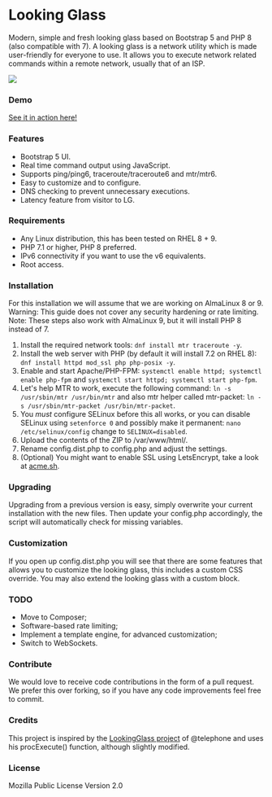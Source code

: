 # Looking Glass
Modern, simple and fresh looking glass based on Bootstrap 5 and PHP 8 (also compatible with 7). A looking glass is a network utility which is
made user-friendly for everyone to use. It allows you to execute network related commands within a remote network, usually that of an ISP.

[![](screenshot.png)](https://lg-nl-ams.hybula.net/)

### Demo
[See it in action here!](https://lg-nl-ams.hybula.net/)

### Features
- Bootstrap 5 UI.
- Real time command output using JavaScript.
- Supports ping/ping6, traceroute/traceroute6 and mtr/mtr6.
- Easy to customize and to configure.
- DNS checking to prevent unnecessary executions.
- Latency feature from visitor to LG.

### Requirements
- Any Linux distribution, this has been tested on RHEL 8 + 9.
- PHP 7.1 or higher, PHP 8 preferred.
- IPv6 connectivity if you want to use the v6 equivalents.
- Root access.

### Installation
For this installation we will assume that we are working on AlmaLinux 8 or 9. Warning: This guide does not cover any security hardening or rate limiting.
Note: These steps also work with AlmaLinux 9, but it will install PHP 8 instead of 7.

1. Install the required network tools: `dnf install mtr traceroute -y`.
2. Install the web server with PHP (by default it will install 7.2 on RHEL 8): `dnf install httpd mod_ssl php php-posix -y`.
3. Enable and start Apache/PHP-FPM: `systemctl enable httpd; systemctl enable php-fpm` and `systemctl start httpd; systemctl start php-fpm`.
4. Let's help MTR to work, execute the following command: `ln -s /usr/sbin/mtr /usr/bin/mtr` and also mtr helper called mtr-packet: `ln -s /usr/sbin/mtr-packet /usr/bin/mtr-packet`.
5. You *must* configure SELinux before this all works, or you can disable SELinux using `setenforce 0` and possibly make it permanent: `nano /etc/selinux/config` change to `SELINUX=disabled`.
6. Upload the contents of the ZIP to /var/www/html/.
7. Rename config.dist.php to config.php and adjust the settings.
8. (Optional) You might want to enable SSL using LetsEncrypt, take a look at [acme.sh](https://github.com/acmesh-official/acme.sh).

### Upgrading
Upgrading from a previous version is easy, simply overwrite your current installation with the new files. Then update your config.php accordingly, the script will automatically check for missing variables.

### Customization
If you open up config.dist.php you will see that there are some features that allows you to customize the looking glass, this includes a custom CSS override.
You may also extend the looking glass with a custom block.

### TODO
- Move to Composer;
- Software-based rate limiting;
- Implement a template engine, for advanced customization;
- Switch to WebSockets.

### Contribute
We would love to receive code contributions in the form of a pull request. We prefer this over forking, so if you have any code improvements feel free to commit.

### Credits
This project is inspired by the [LookingGlass project](https://github.com/telephone/LookingGlass) of @telephone and uses his procExecute() function, although slightly modified.

### License
Mozilla Public License Version 2.0
